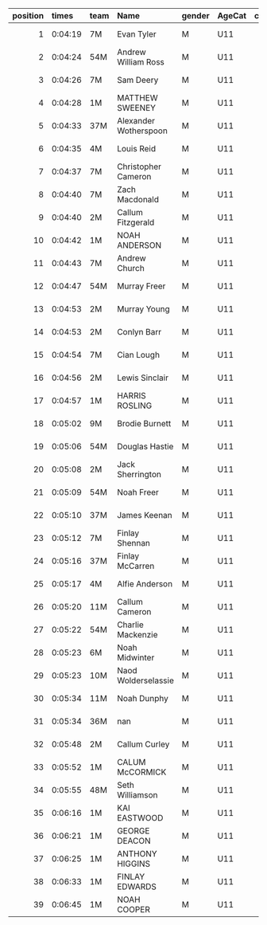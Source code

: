 |   position | times   | team   | Name                  | gender   | AgeCat   |   clubnumber | Club name            | Website                                    |
|-----------:|:--------|:-------|:----------------------|:---------|:---------|-------------:|:---------------------|:-------------------------------------------|
|          1 | 0:04:19 | 7M     | Evan Tyler            | M        | U11      |            7 | Giffnock North AC    | https://www.giffnocknorth.co.uk/           |
|          2 | 0:04:24 | 54M    | Andrew William Ross   | M        | U11      |           54 | VP-Glasgow           | nan                                        |
|          3 | 0:04:26 | 7M     | Sam Deery             | M        | U11      |            7 | Giffnock North AC    | https://www.giffnocknorth.co.uk/           |
|          4 | 0:04:28 | 1M     | MATTHEW SWEENEY       | M        | U11      |            1 | East Kilbride AC     | http://www.ekac.org.uk/                    |
|          5 | 0:04:33 | 37M    | Alexander Wotherspoon | M        | U11      |           37 | Law & District AAC   | http://www.lawaac.co.uk/                   |
|          6 | 0:04:35 | 4M     | Louis Reid            | M        | U11      |            4 | Inverclyde AC        | https://www.inverclydeac.org/              |
|          7 | 0:04:37 | 7M     | Christopher Cameron   | M        | U11      |            7 | Giffnock North AC    | https://www.giffnocknorth.co.uk/           |
|          8 | 0:04:40 | 7M     | Zach Macdonald        | M        | U11      |            7 | Giffnock North AC    | https://www.giffnocknorth.co.uk/           |
|          9 | 0:04:40 | 2M     | Callum Fitzgerald     | M        | U11      |            2 | Kilmarnock H&AC      | http://www.kilmarnockharriers.com/         |
|         10 | 0:04:42 | 1M     | NOAH ANDERSON         | M        | U11      |            1 | East Kilbride AC     | http://www.ekac.org.uk/                    |
|         11 | 0:04:43 | 7M     | Andrew Church         | M        | U11      |            7 | Giffnock North AC    | https://www.giffnocknorth.co.uk/           |
|         12 | 0:04:47 | 54M    | Murray Freer          | M        | U11      |           54 | VP-Glasgow           | nan                                        |
|         13 | 0:04:53 | 2M     | Murray Young          | M        | U11      |            2 | Kilmarnock H&AC      | http://www.kilmarnockharriers.com/         |
|         14 | 0:04:53 | 2M     | Conlyn Barr           | M        | U11      |            2 | Kilmarnock H&AC      | http://www.kilmarnockharriers.com/         |
|         15 | 0:04:54 | 7M     | Cian Lough            | M        | U11      |            7 | Giffnock North AC    | https://www.giffnocknorth.co.uk/           |
|         16 | 0:04:56 | 2M     | Lewis Sinclair        | M        | U11      |            2 | Kilmarnock H&AC      | http://www.kilmarnockharriers.com/         |
|         17 | 0:04:57 | 1M     | HARRIS ROSLING        | M        | U11      |            1 | East Kilbride AC     | http://www.ekac.org.uk/                    |
|         18 | 0:05:02 | 9M     | Brodie Burnett        | M        | U11      |            9 | Garscube Harriers    | https://www.garscubeharriers.org.uk/       |
|         19 | 0:05:06 | 54M    | Douglas Hastie        | M        | U11      |           54 | VP-Glasgow           | nan                                        |
|         20 | 0:05:08 | 2M     | Jack Sherrington      | M        | U11      |            2 | Kilmarnock H&AC      | http://www.kilmarnockharriers.com/         |
|         21 | 0:05:09 | 54M    | Noah Freer            | M        | U11      |           54 | VP-Glasgow           | nan                                        |
|         22 | 0:05:10 | 37M    | James Keenan          | M        | U11      |           37 | Law & District AAC   | http://www.lawaac.co.uk/                   |
|         23 | 0:05:12 | 7M     | Finlay Shennan        | M        | U11      |            7 | Giffnock North AC    | https://www.giffnocknorth.co.uk/           |
|         24 | 0:05:16 | 37M    | Finlay McCarren       | M        | U11      |           37 | Law & District AAC   | http://www.lawaac.co.uk/                   |
|         25 | 0:05:17 | 4M     | Alfie Anderson        | M        | U11      |            4 | Inverclyde AC        | https://www.inverclydeac.org/              |
|         26 | 0:05:20 | 11M    | Callum Cameron        | M        | U11      |           11 | Airdrie Harriers     | http://airdrieharriers.org/                |
|         27 | 0:05:22 | 54M    | Charlie Mackenzie     | M        | U11      |           54 | VP-Glasgow           | nan                                        |
|         28 | 0:05:23 | 6M     | Noah Midwinter        | M        | U11      |            6 | Cambuslang Harriers  | https://cambuslangharriers.org/            |
|         29 | 0:05:23 | 10M    | Naod Wolderselassie   | M        | U11      |           10 | Shettleston Harriers | http://shettlestonharriers.org.uk/         |
|         30 | 0:05:34 | 11M    | Noah Dunphy           | M        | U11      |           11 | Airdrie Harriers     | http://airdrieharriers.org/                |
|         31 | 0:05:34 | 36M    | nan                   | M        | U11      |           36 | Larkhall YMCA        | https://www.facebook.com/larkhallharriers/ |
|         32 | 0:05:48 | 2M     | Callum Curley         | M        | U11      |            2 | Kilmarnock H&AC      | http://www.kilmarnockharriers.com/         |
|         33 | 0:05:52 | 1M     | CALUM McCORMICK       | M        | U11      |            1 | East Kilbride AC     | http://www.ekac.org.uk/                    |
|         34 | 0:05:55 | 48M    | Seth Williamson       | M        | U11      |           48 | Springburn Harriers  | https://www.springburnharriers.co.uk/      |
|         35 | 0:06:16 | 1M     | KAI EASTWOOD          | M        | U11      |            1 | East Kilbride AC     | http://www.ekac.org.uk/                    |
|         36 | 0:06:21 | 1M     | GEORGE DEACON         | M        | U11      |            1 | East Kilbride AC     | http://www.ekac.org.uk/                    |
|         37 | 0:06:25 | 1M     | ANTHONY HIGGINS       | M        | U11      |            1 | East Kilbride AC     | http://www.ekac.org.uk/                    |
|         38 | 0:06:33 | 1M     | FINLAY EDWARDS        | M        | U11      |            1 | East Kilbride AC     | http://www.ekac.org.uk/                    |
|         39 | 0:06:45 | 1M     | NOAH COOPER           | M        | U11      |            1 | East Kilbride AC     | http://www.ekac.org.uk/                    |